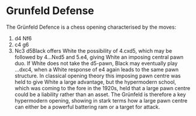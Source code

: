 # Grunfeld Defense

The Grünfeld Defence is a chess opening characterised by the moves:

1. d4 Nf6
2. c4 g6
3. Nc3 d5Black offers White the possibility of 4.cxd5, which may be followed by 4...Nxd5 and 5.e4, giving White an imposing central pawn duo. If White does not take the d5-pawn, Black may eventually play ...dxc4, when a White response of e4 again leads to the same pawn structure. In classical opening theory this imposing pawn centre was held to give White a large advantage, but the hypermodern school, which was coming to the fore in the 1920s, held that a large pawn centre could be a liability rather than an asset. The Grünfeld is therefore a key hypermodern opening, showing in stark terms how a large pawn centre can either be a powerful battering ram or a target for attack.

